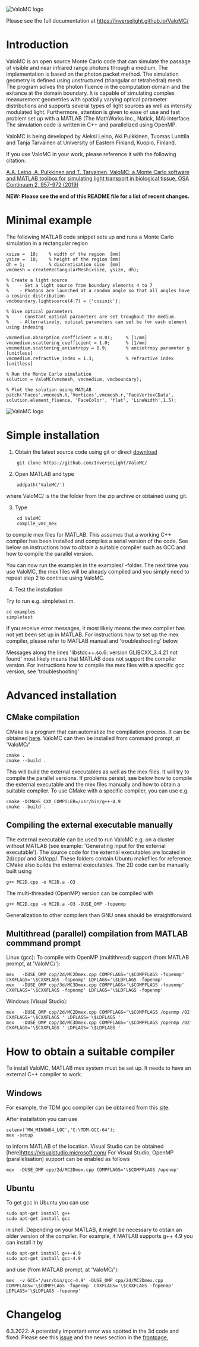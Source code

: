 ![ValoMC logo](https://inverselight.github.io/ValoMC/ValoMC_logo.png)

Please see the full documentation at https://inverselight.github.io/ValoMC/


Introduction
============

ValoMC is an open source Monte Carlo code that can simulate the
passage of visible and near infrared range photons through a
medium. The implementation is based on the photon packet method. The
simulation geometry is defined using unstructured (triangular or
tetrahedral) mesh. The program solves the photon fluence in the
computation domain and the exitance at the domain boundary. It is
capable of simulating complex measurement geometries with spatially
varying optical parameter distributions and supports several types of
light sources as well as intensity modulated light. Furthermore,
attention is given to ease of use and fast problem set up with a
MATLAB (The MathWorks Inc., Natick, MA) interface. The simulation code
is written in C++ and parallelized using OpenMP.

ValoMC is being developed by Aleksi Leino, Aki Pulkkinen, Tuomas
Lunttila and Tanja Tarvainen at University of Eastern Finland, Kuopio,
Finland.

If you use ValoMC in your work, please reference it with the following
citation:

[A.A. Leino, A. Pulkkinen and T. Tarvainen, ValoMC: a Monte Carlo
software and MATLAB toolbox for simulating light transport in
biological tissue, OSA Continuum 2, 957-972 (2019)](https://doi.org/10.1364/OSAC.2.000957)

**NEW: Please see the end of this README file for a list of recent changes.**

Minimal example
===============

The following MATLAB code snippet sets up and runs a Monte Carlo simulation in a rectangular region

	xsize =  10;	% width of the region  [mm]
	ysize =  10;	% height of the region [mm]
	dh = 1;         % discretisation size  [mm]
	vmcmesh = createRectangularMesh(xsize, ysize, dh);

	% Create a light source
	%    - Set a light source from boundary elements 4 to 7 
	%    - Photons are launched at a random angle so that all angles have a cosinic distribution 
	vmcboundary.lightsource(4:7) = {'cosinic'};
 
	% Give optical parameters
	%    - Constant optical parameters are set troughout the medium.
	%    - Alternatively, optical parameters can set be for each element using indexing 

	vmcmedium.absorption_coefficient = 0.01;     % [1/mm]
	vmcmedium.scattering_coefficient = 1.0;      % [1/mm]
	vmcmedium.scattering_anisotropy = 0.9;       % anisotropy parameter g [unitless]
	vmcmedium.refractive_index = 1.3;            % refractive index [unitless]

	% Run the Monte Carlo simulation
	solution = ValoMC(vmcmesh, vmcmedium, vmcboundary);

	% Plot the solution using MATLAB 
	patch('Faces',vmcmesh.H,'Vertices',vmcmesh.r,'FaceVertexCData', solution.element_fluence, 'FaceColor', 'flat', 'LineWidth',1.5);


![ValoMC logo](https://inverselight.github.io/ValoMC/minimalexample.png)


Simple installation
===================

1. Obtain the latest source code using git or direct [download](https://github.com/InverseLight/ValoMC/archive/master.zip)

```
	git clone https://github.com/InverseLight/ValoMC/
```

2. Open MATLAB and type
```
	addpath('ValoMC/')
```

where ValoMC/ is the the folder from the zip archive or obtained using git.

3. Type 

```
	cd ValoMC
	compile_vmc_mex
```

to compile mex files for MATLAB.  This assumes that a working C++
compiler has been installed and compiles a serial version of the
code. See below on instructions how to obtain a suitable compiler such
as GCC and how to compile the parallel version.

You can now run the examples in the examples/ -folder. 
The next time you use ValoMC, the mex files will be already 
compiled and you simply need to repeat step 2 to continue using
ValoMC.

4. Test the installation

Try to run e.g. simpletest.m.
 
	cd examples
	simpletest

If you receive error messages, it most likely means the mex compiler
has not yet been set up in MATLAB. For instructions how to set up the mex
compiler, please refer to MATLAB manual and 'troubleshooting' below.

Messages along the lines 'libstdc++.so.6: version GLIBCXX_3.4.21 not found'
most likely means that MATLAB does not support the compiler version.
For instructions how to compile the mex files with a specific gcc
version, see 'troubleshooting'


Advanced installation
=====================

CMake compilation
-----------------

CMake is a program that can automatize the compilation process. It can
be obtained [here](https://cmake.org). ValoMC can then be installed
from command prompt, at 'ValoMC/'

    cmake . 
    cmake --build .

This will build the external executables as well as the mex files. It
will try to compile the parallel versions. If problems persist, see
below how to compile the external executable and the mex files
manually and how to obtain a suitable compiler. To use CMake with
a specific compiler, you can use e.g. 

    cmake -DCMAKE_CXX_COMPILER=/usr/bin/g++-4.9
    cmake --build .

Compiling the external executable manually
------------------------------------------

The external executable can be used to run ValoMC e.g. on a cluster
without MATLAB (see example: 'Generating input for the external
executable'). The source code for the external executables are located
in 2d/cpp/ and 3d/cpp/. These folders contain Ubuntu makefiles for
reference. CMake also builds the external executables. The 2D code 
can be manually built using

	g++ MC2D.cpp -o MC2D.a -O3

The multi-threaded (OpenMP) version can be compiled with

	g++ MC2D.cpp -o MC2D.a -O3 -DUSE_OMP -fopenmp 
		
Generalization to other compilers than GNU ones should be straightforward.
	
		
Multithread (parallel) compilation from MATLAB commmand prompt 
--------------------------------------------------------------

Linux (gcc): To compile with OpenMP (multithread) support (from MATLAB prompt, at 'ValoMC/'):

	mex   -DUSE_OMP cpp/2d/MC2Dmex.cpp COMPFLAGS='\$COMPFLAGS -fopenmp' CXXFLAGS='\$CXXFLAGS -fopenmp' LDFLAGS='\$LDFLAGS -fopenmp'
	mex   -DUSE_OMP cpp/3d/MC3Dmex.cpp COMPFLAGS='\$COMPFLAGS -fopenmp' CXXFLAGS='\$CXXFLAGS -fopenmp' LDFLAGS='\$LDFLAGS -fopenmp'

Windows (Visual Studio):

	mex   -DUSE_OMP cpp/2d/MC2Dmex.cpp COMPFLAGS='\$COMPFLAGS /openmp /O2' CXXFLAGS='\$CXXFLAGS ' LDFLAGS='\$LDFLAGS '
	mex   -DUSE_OMP cpp/3d/MC3Dmex.cpp COMPFLAGS='\$COMPFLAGS /openmp /O2' CXXFLAGS='\$CXXFLAGS ' LDFLAGS='\$LDFLAGS '


How to obtain a suitable compiler
=================================

To install ValoMC, MATLAB mex system must be set up. It needs to have
an external C++ compiler to work.

Windows
-------

For example, the TDM gcc compiler can be obtained from this
[site](http://tdm-gcc.tdragon.net/download).

After installation you can use

	setenv('MW_MINGW64_LOC','C:\TDM-GCC-64'); 
	mex -setup 

to inform MATLAB of the location. Visual Studio can be obtained
[here]https://visualstudio.microsoft.com/ For Visual Studio, OpenMP
(parallelisation) support can be enabled as follows

	mex  -DUSE_OMP cpp/2d/MC2Dmex.cpp COMPFLAGS='\$COMPFLAGS /openmp'


Ubuntu
------

To get gcc in Ubuntu you can use

	sudo apt-get install g++
	sudo apt-get install gcc

in shell. Depending on your MATLAB, it might be necessary to obtain an
older version of the compiler. For example, if MATLAB supports g++ 4.9
you can install it by

	sudo apt-get install g++-4.9
	sudo apt-get install gcc-4.9
   
and use (from MATLAB prompt, at 'ValoMC/'):
	
	mex  -v GCC='/usr/bin/gcc-4.9' -DUSE_OMP cpp/2d/MC2Dmex.cpp COMPFLAGS='\$COMPFLAGS -fopenmp' CXXFLAGS='\$CXXFLAGS -fopenmp' LDFLAGS='\$LDFLAGS -fopenmp'

Changelog
=========

6.3.2022: A potentially important error was spotted in the 3d code and fixed. Please see this [issue](https://github.com/InverseLight/ValoMC/issues/17) and the news section in the [frontpage.](https://inverselight.github.io/ValoMC/)


